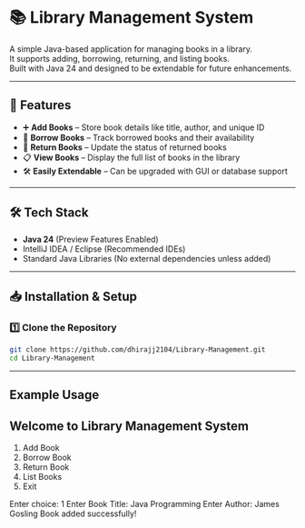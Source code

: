 # 📚 Library Management System

A simple Java-based application for managing books in a library.  
It supports adding, borrowing, returning, and listing books.  
Built with Java 24 and designed to be extendable for future enhancements.

---

## 🚀 Features
- ➕ **Add Books** – Store book details like title, author, and unique ID
- 📖 **Borrow Books** – Track borrowed books and their availability
- 🔄 **Return Books** – Update the status of returned books
- 📋 **View Books** – Display the full list of books in the library
- 🛠 **Easily Extendable** – Can be upgraded with GUI or database support

---

## 🛠 Tech Stack
- **Java 24** (Preview Features Enabled)
- IntelliJ IDEA / Eclipse (Recommended IDEs)
- Standard Java Libraries (No external dependencies unless added)

---

## 📥 Installation & Setup

### 1️⃣ Clone the Repository
```bash
git clone https://github.com/dhirajj2104/Library-Management.git
cd Library-Management
```
---
##  Example Usage
Welcome to Library Management System
-------------------------------------
1. Add Book
2. Borrow Book
3. Return Book
4. List Books
5. Exit

Enter choice: 1
Enter Book Title: Java Programming
Enter Author: James Gosling
Book added successfully!
